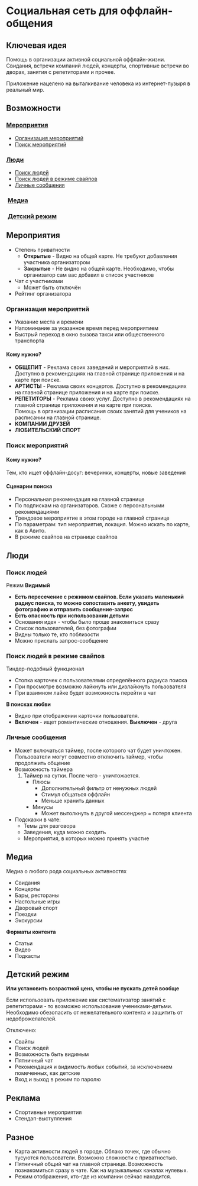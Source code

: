 # Социальная сеть для оффлайн-общения

## Ключевая идея

Помощь в организации активной социальной оффлайн-жизни. Свидания, встречи компаний людей, концерты, спортивные встречи во дворах, занятия с репетиторами и прочее.

Приложение нацелено на выталкивание человека из интернет-пузыря в реальный мир.

## Возможности

### [Мероприятия](#Мероприятия)

* [Организация мероприятий](#Организация-мероприятий)
* [Поиск мероприятий](#Поиск-мероприятий)

### [Люди](#Люди)

* [Поиск людей](#Поиск-людей)
* [Поиск людей в режиме свайпов](#Поиск-людей-в-режиме-свайпов)
* [Личные сообщения](#Личные-сообщения)

###  [Медиа](#Медиа)

###  [Детский режим](#Детский-режим)

## Мероприятия

* Степень приватности
  * **Открытые** - Видно на общей карте. Не требуют добавления участника организатором
  * **Закрытые** - Не видно на общей карте. Необходимо, чтобы организатор сам вас добавил в список участников
* Чат с участниками
  * Может быть отключён
* Рейтинг организатора

### Организация мероприятий

* Указание места и времени
* Напоминание за указанное время перед мероприятием
* Быстрый переход в окно вызова такси или общественного транспорта

#### **Кому нужно?**

* **ОБЩЕПИТ** - Реклама своих заведений и мероприятий в них. Доступно в рекомендациях на главной странице приложения и на карте при поиске.
* **АРТИСТЫ** - Реклама своих концертов. Доступно в рекомендациях на главной странице приложения и на карте при поиске.
* **РЕПЕТИТОРЫ** - Реклама своих услуг. Доступно в рекомендациях на главной странице приложения и на карте при поиске.\
Помощь в организации расписания своих занятий для учеников на расписании на главной странице.
* **КОМПАНИИ ДРУЗЕЙ**
* **ЛЮБИТЕЛЬСКИЙ СПОРТ**

### Поиск мероприятий

#### **Кому нужно?**

Тем, кто ищет оффлайн-досуг: вечеринки, концерты, новые заведения

#### **Сценарии поиска**

* Персональная рекомендация на главной странице
* По подпискам на организаторов. Схоже с персональными рекомендациями
* Трендовое мероприятие в этом городе на главной странице
* По параметрам: тип мероприятия, локация. Можно искать по карте, как в Авито.
* В режиме свайпов на странице свайпов

## Люди

### Поиск людей

Режим **Видимый**

* **Есть пересечение с режимом свайпов. Если указать маленький радиус поиска, то можно сопоставить анкету, увидеть фотографию и отправить сообщение-запрос**
* **Есть опасность при использовании детьми**
* Основания идея - чтобы было проще знакомиться сразу
* Список пользователей, без фотографии
* Видны только те, кто поблизости
* Можно прислать запрос-сообщение

### Поиск людей в режиме свайпов

Тиндер-подобный функционал

* Стопка карточек с пользователями определённого радиуса поиска
* При просмотре возможно лайкнуть или дизлайкнуть пользователя
* При взаимном лайке будет возможность перейти в чат

**В поисках любви**

* Видно при отображении карточки пользователя.
* **Включен** - ищет романтические отношения. **Выключен** - друга

### Личные сообщения

* Может включаться таймер, после которого чат будет уничтожен. Пользователи могут совместно отключить таймер, чтобы продолжить общение
* Возможность таймера
  1. Таймер на сутки. После чего - уничтожается.
      * Плюсы
        * Дополнительный фильтр от ненужных людей
        * Стимул общаться оффлайн
        * Меньше хранить данных
      * Минусы
        * Может вытолкнуть в другой мессенджер = потеря клиента
* Подсказки в чате:
  * Темы для разговора
  * Заведения, куда можно сходить
  * Мероприятия, в которых можно принять участие

## Медиа

Медиа о любого рода социальных активностях

* Свидания
* Концерты
* Бары, рестораны
* Настольные игры
* Дворовый спорт
* Поездки
* Экскурсии

**Форматы контента**

* Статьи
* Видео
* Подкасты

## Детский режим

**Или установить возрастной ценз, чтобы не пускать детей вообще**

Если использовать приложение как систематизатор занятий с репетиторами - то возможно использование учениками-детьми. Необходимо обезопасить от нежелательного контента и защитить от недоброжелателей.

Отключено:

* Свайпы
* Поиск людей
* Возможность быть видимым
* Пятничный чат
* Рекомендация и видимость любых событий, за исключением помеченных, как детские
* Вход и выход в режим по паролю

## Реклама

* Спортивные мероприятия
* Стендап-выступления

## Разное

* Карта активности людей в городе. Облако точек, где обычно тусуются пользователи. Возможно сложности с приватностью.
* Пятничный общий чат на главной странице. Возможность познакомиться сразу в чате. Как на музыкальных каналах нулевых.
* Режим отображения, кто-где из компании сейчас находится.
